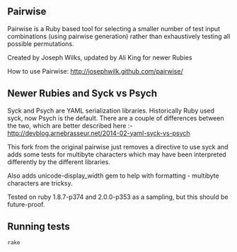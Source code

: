 Pairwise
-------

Pairwise is a Ruby based tool for selecting a smaller number of test input combinations (using pairwise generation) 
rather than exhaustively testing all possible permutations.

Created by Joseph Wilks, updated by Ali King for newer Rubies

How to use Pairwise: http://josephwilk.github.com/pairwise/

Newer Rubies and Syck vs Psych
-----------
Syck and Psych are YAML serialization libraries. Historically Ruby used syck, now Psych is the default. There are a 
couple of differences between the two, which are better described here :- http://devblog.arnebrasseur.net/2014-02-yaml-syck-vs-psych

This fork from the original pairwise just removes a directive to use syck and adds some tests for multibyte characters 
which may have been interpreted differently by the different libraries. 

Also adds unicode-display_width gem to help with formatting - multibyte characters are tricksy.

Tested on ruby 1.8.7-p374 and 2.0.0-p353 as a sampling, but this should be future-proof. 


Running tests
------------
<pre><code>rake</code></pre



Copyright
--------

See LICENSE for details.

